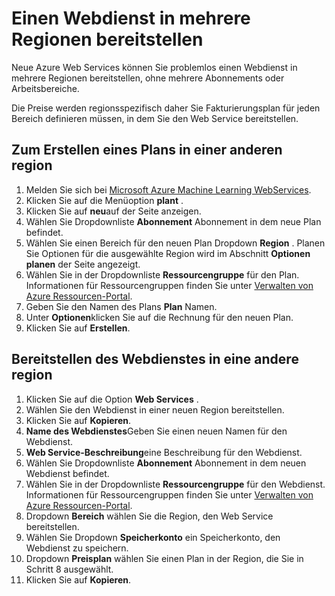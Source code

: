<properties
    pageTitle="Einen Webdienst in mehrere Regionen bereitstellen | Microsoft Azure"
    description="Schritte (Kopie) einen neuen Webdienst anderen Regionen bereitstellen."
    services="machine-learning"
    documentationCenter=""
    authors="vDonGlover"
    manager="raymondl"
    editor="cgronlun"/>

<tags
    ms.service="machine-learning"
    ms.workload="data-services"
    ms.tgt_pltfrm="na"
    ms.devlang="na"
    ms.topic="article"
    ms.date="10/05/2016"
    ms.author="v-donglo"/>

# <a name="how-to-deploy-a-web-service-to-multiple-regions"></a>Einen Webdienst in mehrere Regionen bereitstellen

Neue Azure Web Services können Sie problemlos einen Webdienst in mehrere Regionen bereitstellen, ohne mehrere Abonnements oder Arbeitsbereiche. 

Die Preise werden regionsspezifisch daher Sie Fakturierungsplan für jeden Bereich definieren müssen, in dem Sie den Web Service bereitstellen.

## <a name="to-create-a-plan-in-another-region"></a>Zum Erstellen eines Plans in einer anderen region

1. Melden Sie sich bei [Microsoft Azure Machine Learning WebServices](https://services.azureml.net/).
2. Klicken Sie auf die Menüoption **plant** .
3. Klicken Sie auf **neu**auf der Seite anzeigen.
4. Wählen Sie Dropdownliste **Abonnement** Abonnement in dem neue Plan befindet.
5. Wählen Sie einen Bereich für den neuen Plan Dropdown **Region** . Planen Sie Optionen für die ausgewählte Region wird im Abschnitt **Optionen planen** der Seite angezeigt.
6. Wählen Sie in der Dropdownliste **Ressourcengruppe** für den Plan. Informationen für Ressourcengruppen finden Sie unter [Verwalten von Azure Ressourcen-Portal](../azure-portal/resource-group-portal.md).
7. Geben Sie den Namen des Plans **Plan** Namen.
8. Unter **Optionen**klicken Sie auf die Rechnung für den neuen Plan.
9. Klicken Sie auf **Erstellen**.


## <a name="deploying-the-web-service-to-another-region"></a>Bereitstellen des Webdienstes in eine andere region

1. Klicken Sie auf die Option **Web Services** .
2. Wählen Sie den Webdienst in einer neuen Region bereitstellen.
3. Klicken Sie auf **Kopieren**.
4. **Name des Webdienstes**Geben Sie einen neuen Namen für den Webdienst.
5. **Web Service-Beschreibung**eine Beschreibung für den Webdienst.
6. Wählen Sie Dropdownliste **Abonnement** Abonnement in dem neuen Webdienst befindet.
7. Wählen Sie in der Dropdownliste **Ressourcengruppe** für den Webdienst. Informationen für Ressourcengruppen finden Sie unter [Verwalten von Azure Ressourcen-Portal](../azure-portal/resource-group-portal.md).
8. Dropdown **Bereich** wählen Sie die Region, den Web Service bereitstellen.
9. Wählen Sie Dropdown **Speicherkonto** ein Speicherkonto, den Webdienst zu speichern.
10. Dropdown **Preisplan** wählen Sie einen Plan in der Region, die Sie in Schritt 8 ausgewählt.
11. Klicken Sie auf **Kopieren**.

